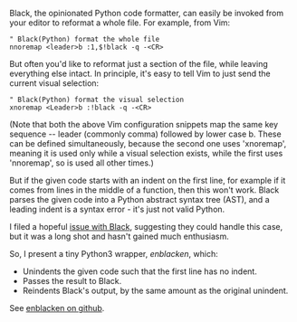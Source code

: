 <!--
.. title: Format Python Snippets with Black.
.. slug: format-python-snippets-with-black
.. date: 2020-06-09 19:36:58+00:00
.. tags: geek,python,software,terminal
-->

Black, the opinionated Python code formatter, can easily be invoked from your
editor to reformat a whole file. For example, from Vim:

```vim
" Black(Python) format the whole file
nnoremap <leader>b :1,$!black -q -<CR>
```

But often you'd like to reformat just a section of the file, while leaving
everything else intact. In principle, it's easy to tell Vim to just send the
current visual selection:

```vim
" Black(Python) format the visual selection
xnoremap <Leader>b :!black -q -<CR>
```

(Note that both the above Vim configuration snippets map the same key
sequence -- leader (commonly comma) followed by lower case b. These can be
defined simultaneously, because the second one uses 'xnoremap', meaning it is
used only while a visual selection exists, while the first uses 'nnoremap', so
is used all other times.)

But if the given code starts with an indent on the first line, for example if
it comes from lines in the middle of a function, then this won't work. Black
parses the given code into a Python abstract syntax tree (AST), and a leading
indent is a syntax error - it's just not valid Python.

I filed a hopeful [issue with Black](https://github.com/psf/black/issues/1352),
suggesting they could handle this case, but it was a long shot and hasn't
gained much enthusiasm.

So, I present a tiny Python3 wrapper, *enblacken*, which:

* Unindents the given code such that the first line has no indent.
* Passes the result to Black.
* Reindents Black's output, by the same amount as the original unindent.

See [enblacken on github](https://github.com/tartley/dotfiles/blob/master/other/bin/enblacken).
